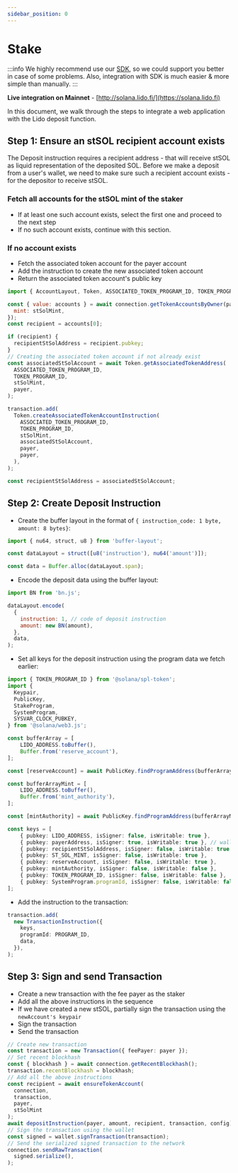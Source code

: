 ```yaml
---
sidebar_position: 0
---
```


# Stake

:::info
We highly recommend use our [SDK](/frontend-integration/sdk), so we could support you better in case of some problems.
Also, integration with SDK is much easier & more simple than manually.
:::

**Live integration on Mainnet** - [http://solana.lido.fi/](https://solana.lido.fi)

In this document, we walk through the steps to integrate a web application with the Lido deposit function.

## Step 1: Ensure an stSOL recipient account exists
The Deposit instruction requires a recipient address - that will receive stSOL as liquid representation of the deposited SOL.
Before we make a deposit from a user's wallet, we need to make sure such a recipient account exists - for the depositor to receive stSOL.

### Fetch all accounts for the stSOL mint of the staker
- If at least one such account exists, select the first one and proceed to the next step
- If no such account exists, continue with this section.

### If no account exists
- Fetch the associated token account for the payer account
- Add the instruction to create the new associated token account
- Return the associated token account's public key
```javascript
import { AccountLayout, Token, ASSOCIATED_TOKEN_PROGRAM_ID, TOKEN_PROGRAM_ID } from '@solana/spl-token';

const { value: accounts } = await connection.getTokenAccountsByOwner(payer, {
  mint: stSolMint,
});
const recipient = accounts[0];

if (recipient) {
  recipientStSolAddress = recipient.pubkey;
}
// Creating the associated token account if not already exist
const associatedStSolAccount = await Token.getAssociatedTokenAddress(
  ASSOCIATED_TOKEN_PROGRAM_ID,
  TOKEN_PROGRAM_ID,
  stSolMint,
  payer,
);

transaction.add(
  Token.createAssociatedTokenAccountInstruction(
    ASSOCIATED_TOKEN_PROGRAM_ID,
    TOKEN_PROGRAM_ID,
    stSolMint,
    associatedStSolAccount,
    payer,
    payer,
  ),
);

const recipientStSolAddress = associatedStSolAccount;
```

## Step 2: Create Deposit Instruction

- Create the buffer layout in the format of `{ instruction_code: 1 byte, amount: 8 bytes}`:
```javascript
import { nu64, struct, u8 } from 'buffer-layout';

const dataLayout = struct([u8('instruction'), nu64('amount')]);

const data = Buffer.alloc(dataLayout.span);
```

- Encode the deposit data using the buffer layout:
```javascript
import BN from 'bn.js';

dataLayout.encode(
  {
    instruction: 1, // code of deposit instruction
    amount: new BN(amount),
  },
  data,
);
```

- Set all keys for the deposit instruction using the program data we fetch earlier:
```ts
import { TOKEN_PROGRAM_ID } from '@solana/spl-token';
import {
  Keypair,
  PublicKey,
  StakeProgram,
  SystemProgram,
  SYSVAR_CLOCK_PUBKEY,
} from '@solana/web3.js';

const bufferArray = [
    LIDO_ADDRESS.toBuffer(),
    Buffer.from('reserve_account'),
];

const [reserveAccount] = await PublicKey.findProgramAddress(bufferArray, programId);

const bufferArrayMint = [
    LIDO_ADDRESS.toBuffer(),
    Buffer.from('mint_authority'),
];

const [mintAuthority] = await PublicKey.findProgramAddress(bufferArrayMint, programId);

const keys = [
    { pubkey: LIDO_ADDRESS, isSigner: false, isWritable: true },
    { pubkey: payerAddress, isSigner: true, isWritable: true }, // wallet.publicKey
    { pubkey: recipientStSolAddress, isSigner: false, isWritable: true },
    { pubkey: ST_SOL_MINT, isSigner: false, isWritable: true },
    { pubkey: reserveAccount, isSigner: false, isWritable: true },
    { pubkey: mintAuthority, isSigner: false, isWritable: false },
    { pubkey: TOKEN_PROGRAM_ID, isSigner: false, isWritable: false },
    { pubkey: SystemProgram.programId, isSigner: false, isWritable: false },
];
```

- Add the instruction to the transaction:
```ts
transaction.add(
  new TransactionInstruction({
    keys,
    programId: PROGRAM_ID,
    data,
  }),
);
```

## Step 3: Sign and send Transaction
- Create a new transaction with the fee payer as the staker
- Add all the above instructions in the sequence
- If we have created a new stSOL, partially sign the transaction using the `newAccount's keypair`
- Sign the transaction
- Send the transaction
```ts
// Create new transaction
const transaction = new Transaction({ feePayer: payer });
// Set recent blockhash
const { blockhash } = await connection.getRecentBlockhash();
transaction.recentBlockhash = blockhash;
// Add all the above instructions
const recipient = await ensureTokenAccount(
  connection,
  transaction,
  payer,
  stSolMint
);
await depositInstruction(payer, amount, recipient, transaction, config);
// Sign the transaction using the wallet
const signed = wallet.signTransaction(transaction);
// Send the serialized signed transaction to the network
connection.sendRawTransaction(
  signed.serialize(),
);
```
